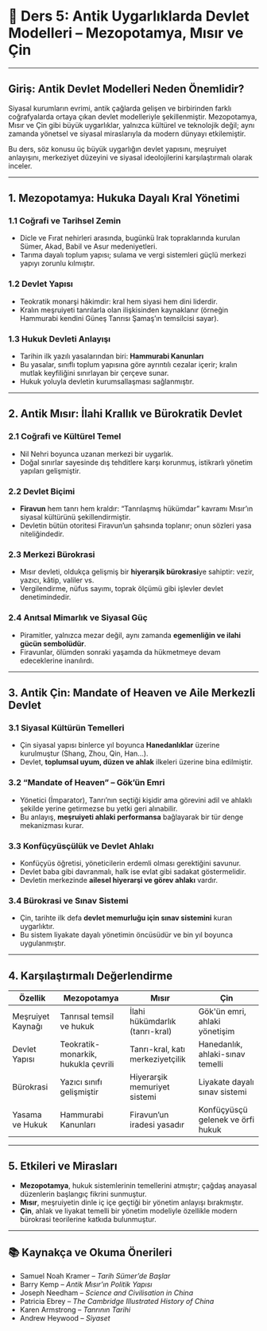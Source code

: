 # 📘 Ders 5: Antik Uygarlıklarda Devlet Modelleri – Mezopotamya, Mısır ve Çin

---

## Giriş: Antik Devlet Modelleri Neden Önemlidir?

Siyasal kurumların evrimi, antik çağlarda gelişen ve birbirinden farklı coğrafyalarda ortaya çıkan devlet modelleriyle şekillenmiştir. Mezopotamya, Mısır ve Çin gibi büyük uygarlıklar, yalnızca kültürel ve teknolojik değil; aynı zamanda yönetsel ve siyasal miraslarıyla da modern dünyayı etkilemiştir.

Bu ders, söz konusu üç büyük uygarlığın devlet yapısını, meşruiyet anlayışını, merkeziyet düzeyini ve siyasal ideolojilerini karşılaştırmalı olarak inceler.

---

## 1. Mezopotamya: Hukuka Dayalı Kral Yönetimi

### 1.1 Coğrafi ve Tarihsel Zemin

- Dicle ve Fırat nehirleri arasında, bugünkü Irak topraklarında kurulan Sümer, Akad, Babil ve Asur medeniyetleri.
- Tarıma dayalı toplum yapısı; sulama ve vergi sistemleri güçlü merkezi yapıyı zorunlu kılmıştır.

### 1.2 Devlet Yapısı

- Teokratik monarşi hâkimdir: kral hem siyasi hem dini liderdir.
- Kralın meşruiyeti tanrılarla olan ilişkisinden kaynaklanır (örneğin Hammurabi kendini Güneş Tanrısı Şamaş’ın temsilcisi sayar).

### 1.3 Hukuk Devleti Anlayışı

- Tarihin ilk yazılı yasalarından biri: **Hammurabi Kanunları**
- Bu yasalar, sınıflı toplum yapısına göre ayrıntılı cezalar içerir; kralın mutlak keyfiliğini sınırlayan bir çerçeve sunar.
- Hukuk yoluyla devletin kurumsallaşması sağlanmıştır.

---

## 2. Antik Mısır: İlahi Krallık ve Bürokratik Devlet

### 2.1 Coğrafi ve Kültürel Temel

- Nil Nehri boyunca uzanan merkezi bir uygarlık.
- Doğal sınırlar sayesinde dış tehditlere karşı korunmuş, istikrarlı yönetim yapıları gelişmiştir.

### 2.2 Devlet Biçimi

- **Firavun** hem tanrı hem kraldır: “Tanrılaşmış hükümdar” kavramı Mısır’ın siyasal kültürünü şekillendirmiştir.
- Devletin bütün otoritesi Firavun’un şahsında toplanır; onun sözleri yasa niteliğindedir.

### 2.3 Merkezi Bürokrasi

- Mısır devleti, oldukça gelişmiş bir **hiyerarşik bürokrasi**ye sahiptir: vezir, yazıcı, kâtip, valiler vs.
- Vergilendirme, nüfus sayımı, toprak ölçümü gibi işlevler devlet denetimindedir.

### 2.4 Anıtsal Mimarlık ve Siyasal Güç

- Piramitler, yalnızca mezar değil, aynı zamanda **egemenliğin ve ilahi gücün sembolüdür**.
- Firavunlar, ölümden sonraki yaşamda da hükmetmeye devam edeceklerine inanılırdı.

---

## 3. Antik Çin: Mandate of Heaven ve Aile Merkezli Devlet

### 3.1 Siyasal Kültürün Temelleri

- Çin siyasal yapısı binlerce yıl boyunca **Hanedanlıklar** üzerine kurulmuştur (Shang, Zhou, Qin, Han...).
- Devlet, **toplumsal uyum, düzen ve ahlak** ilkeleri üzerine bina edilmiştir.

### 3.2 “Mandate of Heaven” – Gök’ün Emri

- Yönetici (İmparator), Tanrı’nın seçtiği kişidir ama görevini adil ve ahlaklı şekilde yerine getirmezse bu yetki geri alınabilir.
- Bu anlayış, **meşruiyeti ahlaki performansa** bağlayarak bir tür denge mekanizması kurar.

### 3.3 Konfüçyüsçülük ve Devlet Ahlakı

- Konfüçyüs öğretisi, yöneticilerin erdemli olması gerektiğini savunur.
- Devlet baba gibi davranmalı, halk ise evlat gibi sadakat göstermelidir.
- Devletin merkezinde **ailesel hiyerarşi ve görev ahlakı** vardır.

### 3.4 Bürokrasi ve Sınav Sistemi

- Çin, tarihte ilk defa **devlet memurluğu için sınav sistemini** kuran uygarlıktır.
- Bu sistem liyakate dayalı yönetimin öncüsüdür ve bin yıl boyunca uygulanmıştır.

---

## 4. Karşılaştırmalı Değerlendirme

| Özellik           | Mezopotamya                         | Mısır                            | Çin                               |
| ----------------- | ----------------------------------- | -------------------------------- | --------------------------------- |
| Meşruiyet Kaynağı | Tanrısal temsil ve hukuk            | İlahi hükümdarlık (tanrı-kral)   | Gök'ün emri, ahlaki yönetişim     |
| Devlet Yapısı     | Teokratik-monarkik, hukukla çevrili | Tanrı-kral, katı merkeziyetçilik | Hanedanlık, ahlaki-sınav temelli  |
| Bürokrasi         | Yazıcı sınıfı gelişmiştir           | Hiyerarşik memuriyet sistemi     | Liyakate dayalı sınav sistemi     |
| Yasama ve Hukuk   | Hammurabi Kanunları                 | Firavun’un iradesi yasadır       | Konfüçyüsçü gelenek ve örfi hukuk |

---

## 5. Etkileri ve Mirasları

- **Mezopotamya**, hukuk sistemlerinin temellerini atmıştır; çağdaş anayasal düzenlerin başlangıç fikrini sunmuştur.
- **Mısır**, meşruiyetin dinle iç içe geçtiği bir yönetim anlayışı bırakmıştır.
- **Çin**, ahlak ve liyakat temelli bir yönetim modeliyle özellikle modern bürokrasi teorilerine katkıda bulunmuştur.

---

## 📚 Kaynakça ve Okuma Önerileri

- Samuel Noah Kramer – _Tarih Sümer’de Başlar_
- Barry Kemp – _Antik Mısır’ın Politik Yapısı_
- Joseph Needham – _Science and Civilisation in China_
- Patricia Ebrey – _The Cambridge Illustrated History of China_
- Karen Armstrong – _Tanrının Tarihi_
- Andrew Heywood – _Siyaset_
